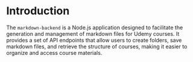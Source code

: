 # Introduction

The `markdown-backend` is a Node.js application designed to facilitate the generation and management of markdown files for Udemy courses. It provides a set of API endpoints that allow users to create folders, save markdown files, and retrieve the structure of courses, making it easier to organize and access course materials.

